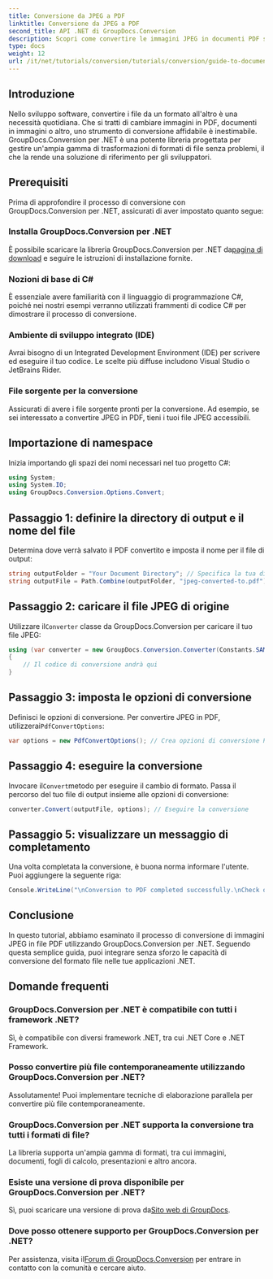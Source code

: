 ```yaml
---
title: Conversione da JPEG a PDF
linktitle: Conversione da JPEG a PDF
second_title: API .NET di GroupDocs.Conversion
description: Scopri come convertire le immagini JPEG in documenti PDF senza sforzo con GroupDocs.Conversion per .NET. Questa guida completa ti guida attraverso i prerequisiti, frammenti di codice essenziali.
type: docs
weight: 12
url: /it/net/tutorials/conversion/tutorials/conversion/guide-to-document-conversion/converting-jpeg-to-pdf/
---
```

## Introduzione

Nello sviluppo software, convertire i file da un formato all'altro è una necessità quotidiana. Che si tratti di cambiare immagini in PDF, documenti in immagini o altro, uno strumento di conversione affidabile è inestimabile. GroupDocs.Conversion per .NET è una potente libreria progettata per gestire un'ampia gamma di trasformazioni di formati di file senza problemi, il che la rende una soluzione di riferimento per gli sviluppatori.

## Prerequisiti
Prima di approfondire il processo di conversione con GroupDocs.Conversion per .NET, assicurati di aver impostato quanto segue:

### Installa GroupDocs.Conversion per .NET
 È possibile scaricare la libreria GroupDocs.Conversion per .NET da[pagina di download](https://releases.groupdocs.com/conversion/net/) e seguire le istruzioni di installazione fornite.

### Nozioni di base di C#
È essenziale avere familiarità con il linguaggio di programmazione C#, poiché nei nostri esempi verranno utilizzati frammenti di codice C# per dimostrare il processo di conversione.

### Ambiente di sviluppo integrato (IDE)
Avrai bisogno di un Integrated Development Environment (IDE) per scrivere ed eseguire il tuo codice. Le scelte più diffuse includono Visual Studio o JetBrains Rider.

### File sorgente per la conversione
Assicurati di avere i file sorgente pronti per la conversione. Ad esempio, se sei interessato a convertire JPEG in PDF, tieni i tuoi file JPEG accessibili.

## Importazione di namespace
Inizia importando gli spazi dei nomi necessari nel tuo progetto C#:

```csharp
using System;
using System.IO;
using GroupDocs.Conversion.Options.Convert;
```

## Passaggio 1: definire la directory di output e il nome del file
Determina dove verrà salvato il PDF convertito e imposta il nome per il file di output:

```csharp
string outputFolder = "Your Document Directory"; // Specifica la tua directory
string outputFile = Path.Combine(outputFolder, "jpeg-converted-to.pdf"); // Imposta il nome del file di output
```

## Passaggio 2: caricare il file JPEG di origine
 Utilizzare il`Converter` classe da GroupDocs.Conversion per caricare il tuo file JPEG:

```csharp
using (var converter = new GroupDocs.Conversion.Converter(Constants.SAMPLE_JPEG))
{
    // Il codice di conversione andrà qui
}
```

## Passaggio 3: imposta le opzioni di conversione
 Definisci le opzioni di conversione. Per convertire JPEG in PDF, utilizzerai`PdfConvertOptions`:

```csharp
var options = new PdfConvertOptions(); // Crea opzioni di conversione PDF
```

## Passaggio 4: eseguire la conversione
 Invocare il`Convert`metodo per eseguire il cambio di formato. Passa il percorso del tuo file di output insieme alle opzioni di conversione:

```csharp
converter.Convert(outputFile, options); // Eseguire la conversione
```

## Passaggio 5: visualizzare un messaggio di completamento
Una volta completata la conversione, è buona norma informare l'utente. Puoi aggiungere la seguente riga:

```csharp
Console.WriteLine("\nConversion to PDF completed successfully.\nCheck output in {0}", outputFolder);
```

## Conclusione
In questo tutorial, abbiamo esaminato il processo di conversione di immagini JPEG in file PDF utilizzando GroupDocs.Conversion per .NET. Seguendo questa semplice guida, puoi integrare senza sforzo le capacità di conversione del formato file nelle tue applicazioni .NET.

## Domande frequenti

### GroupDocs.Conversion per .NET è compatibile con tutti i framework .NET?
Sì, è compatibile con diversi framework .NET, tra cui .NET Core e .NET Framework.

### Posso convertire più file contemporaneamente utilizzando GroupDocs.Conversion per .NET?
Assolutamente! Puoi implementare tecniche di elaborazione parallela per convertire più file contemporaneamente.

### GroupDocs.Conversion per .NET supporta la conversione tra tutti i formati di file?
La libreria supporta un'ampia gamma di formati, tra cui immagini, documenti, fogli di calcolo, presentazioni e altro ancora.

### Esiste una versione di prova disponibile per GroupDocs.Conversion per .NET?
 Sì, puoi scaricare una versione di prova da[Sito web di GroupDocs](https://releases.groupdocs.com/).

### Dove posso ottenere supporto per GroupDocs.Conversion per .NET?
 Per assistenza, visita il[Forum di GroupDocs.Conversion](https://forum.groupdocs.com/c/conversion/11) per entrare in contatto con la comunità e cercare aiuto.